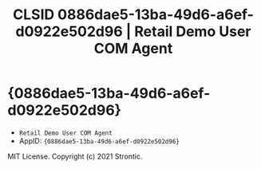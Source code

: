 ﻿---
title: "CLSID 0886dae5-13ba-49d6-a6ef-d0922e502d96 | Retail Demo User COM Agent"
excerpt: What is COM-Object CLSID 0886dae5-13ba-49d6-a6ef-d0922e502d96?
---

# {0886dae5-13ba-49d6-a6ef-d0922e502d96}

* `Retail Demo User COM Agent`
* AppID: `{0886dae5-13ba-49d6-a6ef-d0922e502d96}`

MIT License. Copyright (c) 2021 Strontic.


